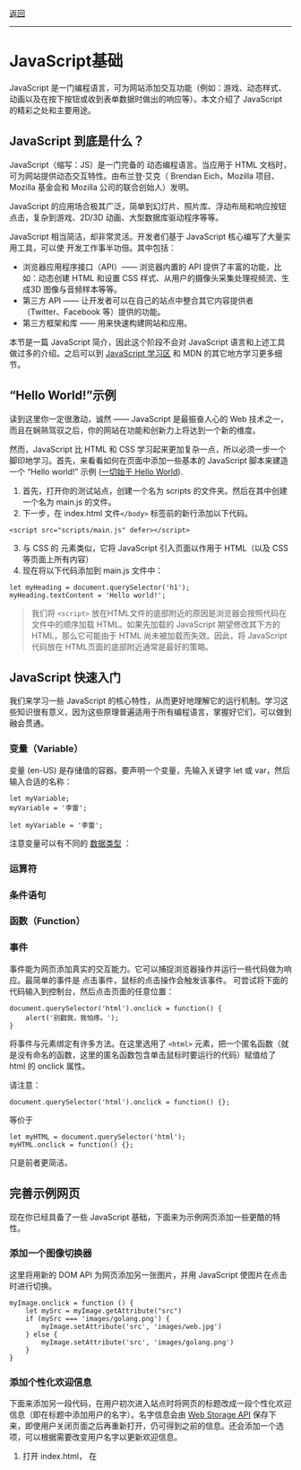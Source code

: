 [返回](https://github.com/1211ciel/ciel/blob/main/web/README.md)

---
# JavaScript基础
JavaScript 是一门编程语言，可为网站添加交互功能（例如：游戏、动态样式、动画以及在按下按钮或收到表单数据时做出的响应等）。本文介绍了 JavaScript 的精彩之处和主要用途。
## JavaScript 到底是什么？
JavaScript（缩写：JS）是一门完备的 动态编程语言。当应用于 HTML 文档时，可为网站提供动态交互特性。由布兰登·艾克（ Brendan Eich，Mozilla 项目、Mozilla 基金会和 Mozilla 公司的联合创始人）发明。

JavaScript 的应用场合极其广泛，简单到幻灯片、照片库、浮动布局和响应按钮点击，复杂到游戏、2D/3D 动画、大型数据库驱动程序等等。

JavaScript 相当简洁，却非常灵活。开发者们基于 JavaScript 核心编写了大量实用工具，可以使 开发工作事半功倍。其中包括：
- 浏览器应用程序接口（API）—— 浏览器内置的 API 提供了丰富的功能，比如：动态创建 HTML 和设置 CSS 样式、从用户的摄像头采集处理视频流、生成3D 图像与音频样本等等。
- 第三方 API —— 让开发者可以在自己的站点中整合其它内容提供者（Twitter、Facebook 等）提供的功能。
- 第三方框架和库 —— 用来快速构建网站和应用。

本节是一篇 JavaScript 简介，因此这个阶段不会对 JavaScript 语言和上述工具做过多的介绍。之后可以到 [JavaScript 学习区](https://developer.mozilla.org/zh-CN/docs/Learn/JavaScript) 和 MDN 的其它地方学习更多细节。

## “Hello World!”示例
读到这里你一定很激动，诚然 —— JavaScript 是最振奋人心的 Web 技术之一，而且在娴熟驾驭之后，你的网站在功能和创新力上将达到一个新的维度。

然而，JavaScript 比 HTML 和 CSS 学习起来更加复杂一点，所以必须一步一个脚印地学习。首先，来看看如何在页面中添加一些基本的 JavaScript 脚本来建造一个 “Hello world!” 示例 ([一切始于 Hello World](https://zh.wikipedia.org/wiki/Hello_World)).

1. 首先，打开你的测试站点，创建一个名为 scripts 的文件夹。然后在其中创建一个名为 main.js 的文件。
2. 下一步，在 index.html 文件`</body>` 标签前的新行添加以下代码。
```
<script src="scripts/main.js" defer></script>
```
3. 与 CSS 的 <link> 元素类似，它将 JavaScript 引入页面以作用于 HTML（以及 CSS 等页面上所有内容）
4. 现在将以下代码添加到 main.js 文件中：
```
let myHeading = document.querySelector('h1');
myHeading.textContent = 'Hello world!';
```
> 我们将 `<script>` 放在HTML文件的底部附近的原因是浏览器会按照代码在文件中的顺序加载 HTML。如果先加载的 JavaScript 期望修改其下方的 HTML，那么它可能由于 HTML 尚未被加载而失效。因此，将 JavaScript 代码放在 HTML页面的底部附近通常是最好的策略。

## JavaScript 快速入门
我们来学习一些 JavaScript 的核心特性，从而更好地理解它的运行机制。学习这些知识很有意义，因为这些原理普遍适用于所有编程语言，掌握好它们，可以做到融会贯通。
### 变量（Variable）
变量 (en-US) 是存储值的容器。要声明一个变量，先输入关键字 let 或 var，然后输入合适的名称：
```
let myVariable;
myVariable = '李雷';

let myVariable = '李雷';
```

注意变量可以有不同的 [数据类型](https://developer.mozilla.org/zh-CN/docs/Web/JavaScript/Data_structures) ：

### 运算符 
### 条件语句
### 函数（Function）
### 事件
事件能为网页添加真实的交互能力。它可以捕捉浏览器操作并运行一些代码做为响应。最简单的事件是 点击事件，鼠标的点击操作会触发该事件。 可尝试将下面的代码输入到控制台，然后点击页面的任意位置：
```
document.querySelector('html').onclick = function() {
    alert('别戳我，我怕疼。');
}
```
将事件与元素绑定有许多方法。在这里选用了 `<html>` 元素，把一个匿名函数（就是没有命名的函数，这里的匿名函数包含单击鼠标时要运行的代码）赋值给了 html 的 onclick 属性。

请注意：
```
document.querySelector('html').onclick = function() {};
```
等价于
```
let myHTML = document.querySelector('html');
myHTML.onclick = function() {};
```
只是前者更简洁。

## 完善示例网页
现在你已经具备了一些 JavaScript 基础，下面来为示例网页添加一些更酷的特性。
### 添加一个图像切换器
这里将用新的 DOM API 为网页添加另一张图片，并用 JavaScript 使图片在点击时进行切换。
```
myImage.onclick = function () {
    let mySrc = myImage.getAttribute("src")
    if (mySrc === 'images/golang.png') {
        myImage.setAttribute('src', 'images/web.jpg')
    } else {
        myImage.setAttribute('src', 'images/golang.png')
    }
}
```

### 添加个性化欢迎信息
下面来添加另一段代码，在用户初次进入站点时将网页的标题改成一段个性化欢迎信息（即在标题中添加用户的名字）。名字信息会由 [Web Storage API](https://developer.mozilla.org/zh-CN/docs/Web/API/Web_Storage_API) 保存下来，即使用户关闭页面之后再重新打开，仍可得到之前的信息。还会添加一个选项，可以根据需要改变用户名字以更新欢迎信息。

1. 打开 index.html， 在 <script> 标签前添加以下代码，将在页面底部显示一个“切换用户”字样的按钮：
```
<button>切换用户</button>
```

2. 将以下 JavaScript 代码原封不动添加到 main.js 文件底部，将获取新按钮和标题的引用，并保存至变量中：
```
let myButton = document.querySelector('button');
let myHeading = document.querySelector('h1');
```
3. 然后添加以下函数来设置个性化欢迎信息。（函数暂时不起作用，稍后修复）

```
function setUserName() {
  let myName = prompt('请输入你的名字。');
  localStorage.setItem('name', myName);
  myHeading.textContent = 'Mozilla 酷毙了，' + myName;
}
```
该函数首先调用了 prompt() 函数， 与 alert() 类似会弹出一个对话框。但是这里需要用户输入数据，并在确定后将数据存储在 myName 变量里。接下来将调用 localStorage API ，它可以将数据存储在浏览器中供后续获取。这里用 localStorage 的 setItem() 函数来创建一个'name' 数据项，并把 myName 变量复制给它。最后将 textContent 属性设置为一个欢迎字符串加上这个新设置的名字。
   
4. 接下来，添加以下的 if ... else 块。我们可以称之为初始化代码，因为它在页面初次读取时进行构造工作：
```
if(!localStorage.getItem('name')) {
  setUserName();
} else {
  let storedName = localStorage.getItem('name');
  myHeading.textContent = 'Mozilla 酷毙了，' + storedName;
}
```
这里首次使用了取非运算符（逻辑非，用 ! 表示）来检测 'name' 数据是否存在。若不存在，调用 setUserName() 创建。若存在（即用户上次访问时设置过），调用 getItem() 获取保存的名字，像上文的 setUserName() 那样设置 textContent。
    
最后，为按钮设置 onclick 事件处理器。按钮按下时运行 setUserName() 函数。这样用户就可以通过按这个按钮来自由设置新名字了：

```
myButton.onclick = function() {
   setUserName();
}
```
